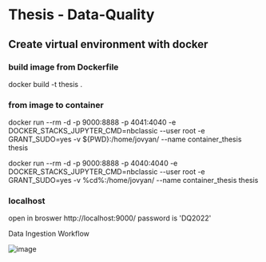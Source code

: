 # Thesis - Data-Quality

## Create virtual environment with docker

### build image from Dockerfile
 docker build -t thesis .

### from image to container
docker run --rm -d -p 9000:8888 -p 4041:4040 -e DOCKER_STACKS_JUPYTER_CMD=nbclassic --user root -e GRANT_SUDO=yes  -v ${PWD}:/home/jovyan/ --name container_thesis thesis  

docker run --rm -d -p 9000:8888 -p 4040:4040 -e DOCKER_STACKS_JUPYTER_CMD=nbclassic --user root -e GRANT_SUDO=yes  -v %cd%:/home/jovyan/ --name container_thesis thesis


### localhost
open in broswer
http://localhost:9000/
password is 'DQ2022'


Data Ingestion Workflow

![image](https://user-images.githubusercontent.com/58252186/222507141-706b9436-6407-4ebb-8e78-b1fc70e53a51.png)
